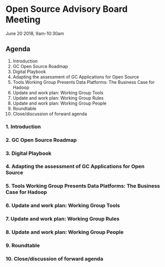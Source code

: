 # Open Source Advisory Board Meeting 
June 20 2018, 9am-10:30am

## Agenda 
1. Introduction 
2. GC Open Source Roadmap 
3. Digital Playbook
4. Adapting the assessment of GC Applications for Open Source 
5. Tools Working Group Presents Data Platforms: The Business Case for Hadoop
6. Update and work plan: Working Group Tools
7. Update and work plan: Working Group Rules 
8. Update and work plan: Working Group People
9. Roundtable 
10. Close/discussion of forward agenda

### 1. Introduction 

### 2. GC Open Source Roadmap 

### 3. Digital Playbook

### 4. Adapting the assessment of GC Applications for Open Source 

### 5. Tools Working Group Presents Data Platforms: The Business Case for Hadoop

### 6. Update and work plan: Working Group Tools

### 7. Update and work plan: Working Group Rules 

### 8. Update and work plan: Working Group People

### 9. Roundtable 

### 10. Close/discussion of forward agenda
